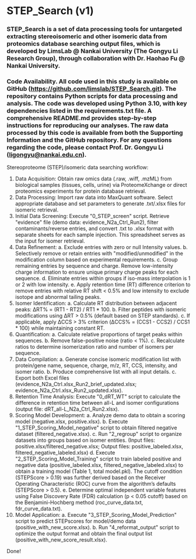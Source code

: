 # STEP_Search (v1)

### STEP_Search is a set of data processing tools for untargeted extracting stereoisomeric and other isomeric data from proteomics database searching output files, which is developed by LimsLab @ Nankai University (The Gongyu Li Research Group), through collaboration with Dr. Haohao Fu @ Nankai University. 

### Code Availability. All code used in this study is available on GitHub (https://github.com/limslab/STEP_Search.git). The repository contains Python scripts for data processing and analysis. The code was developed using Python 3.10, with key dependencies listed in the requirements.txt file. A comprehensive README.md provides step-by-step instructions for reproducing our analyses. The raw data processed by this code is available from both the Supporting Information and the GitHub repository. For any questions regarding the code, please contact Prof. Dr. Gongyu Li (ligongyu@nankai.edu.cn). 

Stereoproteome (STEP)/isomeric data searching workflow: 
1.	Data Acquisition: Obtain raw omics data (.raw, .wiff, .mzML) from biological samples (tissues, cells, urine) via ProteomeXchange or direct proteomics experiments for protein database retrieval. 
2.	Data Processing: Import raw data into MaxQuant software. Select appropriate database and set parameters to generate .txt/.xlsx files for isomeric retrieval.
3.	Initial Data Screening: Execute "0_STEP_screen" script. Retrieve "evidence" file (demo data: evidence_N2a_Ctrl_Run2), filter contaminants/reverse entries, and convert .txt to .xlsx format with separate sheets for each sample injection. This spreadsheet serves as the input for isomer retrieval.
4.	Data Refinement:
a. Exclude entries with zero or null Intensity values.
b. Selectively remove or retain entries with "modified/unmodified" in the modification column based on experimental requirements.
c. Group remaining entries by sequence and charge. Remove low-intensity charge information to ensure unique primary charge peaks for each sequence.
d. Eliminate entries within groups if iso-mass interpolation is 1 or 2 with low intensity.
e. Apply retention time (RT) difference criterion to remove entries with relative RT shift < 0.5% and low intensity to exclude isotope and abnormal tailing peaks.
5.	Isomer Identification:
a. Calculate RT distribution between adjacent peaks: ΔRT% = (RT1 - RT2) / RT1 * 100.
b. Filter peptides with isomeric modifications using ΔRT > 0.5% (default based on STEP standards).
c. If applicable, apply ΔCCS > 3% criterion (ΔCCS% = (CCS1 - CCS2) / CCS1 * 100) while maintaining constant RT.
6.	Quantification:
a. Calculate relative proportions of target peaks within sequences.
b. Remove false-positive noise (ratio < 1%).
c. Recalculate ratios to determine isomerization ratio and number of isomers per sequence. 
7.	Data Compilation:
a. Generate concise isomeric modification list with protein/gene name, sequence, charge, m/z, RT, CCS, intensity, and isomer ratio.
b. Produce comprehensive list with all input details.
c. Export both Excel files (evidence_N2a_Ctrl.xlsx_Run2_brief_updated.xlsx; evidence_N2a_Ctrl.xlsx_Run2_updated.xlsx).
8.	Retention Time Analysis: Execute "0_dRT_WT" script to calculate the difference in retention time between all-L and isomer configurations (output file: dRT_all-L_N2a_Ctrl_Run2.xlsx). 
9.	Scoring Model Development:
a. Analyze demo data to obtain a scoring model (negative.xlsx, positive.xlsx).
b. Execute "1_STEP_Scoring_Model_negative" script to obtain filtered negative dataset (filtered_negative.xlsx). 
c. Run "2_regroup" script to organize datasets into groups based on isomer entities. (Input files: positive.xlsx/filtered_negative.xlsx; Output files: positive_labeled.xlsx, filtered_negative_labeled.xlsx)
d. Execute "2_STEP_Scoring_Model_Training" script to train labeled positive and negative data (positive_labeled.xlsx, filtered_negative_labeled.xlsx) to obtain a training model (Table 1, total model.pkl). The cutoff condition (STEPScore > 0.19) was further derived based on the Receiver Operating Characteristic (ROC) curve from the algorithm’s defaults (STEPScore > 0.5). 
e. Determine optimal independent variable features using False Discovery Rate (FDR) calculation (p < 0.05 cutoff) based on the Benjamini-Hochberg method (roc_curve_data.txt, fdr_curve_data.txt). 
10.	Model Application:
a. Execute "3_STEP_Scoring_Model_Prediction" script to predict STEPscores for model/demo data (positive_with_new_score.xlsx).
b. Run "4_reformat_output" script to optimize the output format and obtain the final output list (positive_with_new_score_result.xlsx). 

Done!



